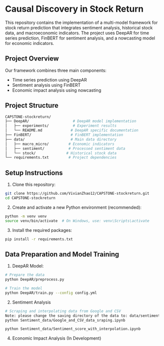 # Causal Discovery in Stock Return

This repository contains the implementation of a multi-model framework for stock return prediction that integrates sentiment analysis, historical stock data, and macroeconomic indicators. The project uses DeepAR for time series prediction, FinBERT for sentiment analysis, and a nowcasting model for economic indicators.


## Project Overview
Our framework combines three main components:
- Time series prediction using DeepAR
- Sentiment analysis using FinBERT
- Economic impact analysis using nowcasting

## Project Structure
```bash
CAPSTONE-stockreturn/
├── DeepAR/                    # DeepAR model implementation
│   ├── experiments/           # Experiment results
│   └── README.md             # DeepAR specific documentation
├── FinBERT/                  # FinBERT implementation
├── data/                     # Main data directory
│   ├── macro_micro/         # Economic indicators
│   ├── sentiment/           # Processed sentiment data
│   └── stock/              # Historical stock data
└── requirements.txt         # Project dependencies
```

## Setup Instructions
1. Clone this repository:
```bash
git clone https://github.com/VivianZhao12/CAPSTONE-stockreturn.git
cd CAPSTONE-stockreturn
```

2. Create and activate a new Python environment (recommended):
```bash
python -m venv venv
source venv/bin/activate  # On Windows, use: venv\Scripts\activate
```

3. Install the required packages:
```bash
pip install -r requirements.txt
```

## Data Preparation and Model Training
1. DeepAR Model:
```bash
# Prepare the data
python DeepAR/preprocess.py

# Train the model
python DeepAR/train.py --config config.yml
```

2. Sentiment Analysis
  ```bash
# Scraping and interpolating data from Google and CSV
Note: please change the saving directory of the data to: data/sentiment
python Sentiment_data/Google_and_CSV_data_sraping.ipynb

python Sentiment_data/Sentiment_score_with_interpolation.ipynb
```

4. Economic Impact Analysis (In Development)

